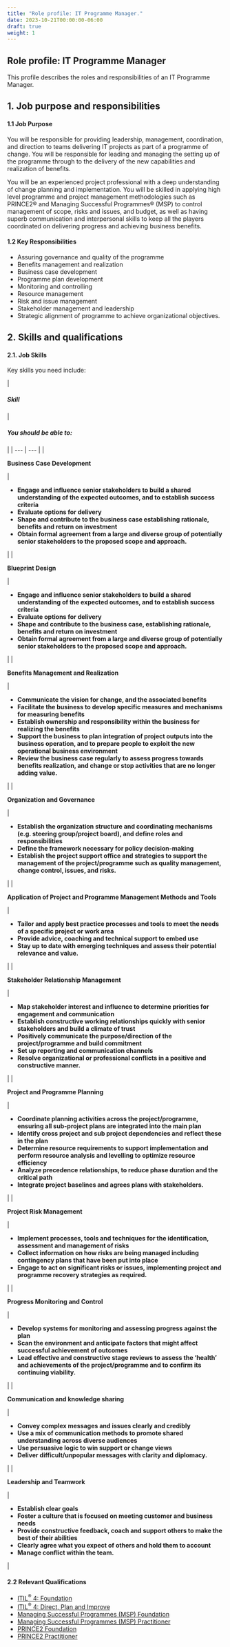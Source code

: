 ```yaml
---
title: "Role profile: IT Programme Manager."
date: 2023-10-21T00:00:00-06:00
draft: true
weight: 1
---
```


## Role profile: IT Programme Manager

This profile describes the roles and responsibilities of an IT Programme Manager.

## 1. Job purpose and responsibilities

#### 1.1 Job Purpose

You will be responsible for providing leadership, management, coordination, and direction to teams delivering IT projects as part of a programme of change. You will be responsible for leading and managing the setting up of the programme through to the delivery of the new capabilities and realization of benefits.

You will be an experienced project professional with a deep understanding of change planning and implementation. You will be skilled in applying high level programme and project management methodologies such as PRINCE2® and Managing Successful Programmes® (MSP) to control management of scope, risks and issues, and budget, as well as having superb communication and interpersonal skills to keep all the players coordinated on delivering progress and achieving business benefits.

#### 1.2 Key Responsibilities

* Assuring governance and quality of the programme
* Benefits management and realization
* Business case development
* Programme plan development
* Monitoring and controlling
* Resource management
* Risk and issue management
* Stakeholder management and leadership
* Strategic alignment of programme to achieve organizational objectives.

## 2. Skills and qualifications

#### 2.1. Job Skills

Key skills you need include:

| 
##### ****Skill****

 | 

##### ****You should be able to:****

 |
| --- | --- |
| 

**Business Case Development**

 | 

* **Engage and influence senior stakeholders to build a shared understanding of the expected outcomes, and to establish success criteria**
* **Evaluate options for delivery**
* **Shape and contribute to the business case establishing rationale, benefits and return on investment**
* **Obtain formal agreement from a large and diverse group of potentially senior stakeholders to the proposed scope and approach.**

 |
| 

**Blueprint Design**

 | 

* **Engage and influence senior stakeholders to build a shared understanding of the expected outcomes, and to establish success criteria**
* **Evaluate options for delivery**
* **Shape and contribute to the business case, establishing rationale, benefits and return on investment**
* **Obtain formal agreement from a large and diverse group of potentially senior stakeholders to the proposed scope and approach.**

 |
| 

**Benefits Management and Realization**

 | 

* **Communicate the vision for change, and the associated benefits**
* **Facilitate the business to develop specific measures and mechanisms for measuring benefits**
* **Establish ownership and responsibility within the business for realizing the benefits**
* **Support the business to plan integration of project outputs into the business operation, and to prepare people to exploit the new operational business environment**
* **Review the business case regularly to assess progress towards benefits realization, and change or stop activities that are no longer adding value.**

 |
| 

**Organization and Governance**

 | 

* **Establish the organization structure and coordinating mechanisms (e.g. steering group/project board), and define roles and responsibilities**
* **Define the framework necessary for policy decision-making**
* **Establish the project support office and strategies to support the management of the project/programme such as quality management, change control, issues, and risks.**

 |
| 

**Application of Project and Programme Management Methods and Tools**

 | 

* **Tailor and apply best practice processes and tools to meet the needs of a specific project or work area**
* **Provide advice, coaching and technical support to embed use**
* **Stay up to date with emerging techniques and assess their potential relevance and value.**

 |
| 

**Stakeholder Relationship Management**

 | 

* **Map stakeholder interest and influence to determine priorities for engagement and communication**
* **Establish constructive working relationships quickly with senior stakeholders and build a climate of trust**
* **Positively communicate the purpose/direction of the project/programme and build commitment**
* **Set up reporting and communication channels**
* **Resolve organizational or professional conflicts in a positive and constructive manner.**

 |
| 

**Project and Programme Planning**

 | 

* **Coordinate planning activities across the project/programme, ensuring all sub-project plans are integrated into the main plan**
* **Identify cross project and sub project dependencies and reflect these in the plan**
* **Determine resource requirements to support implementation and perform resource analysis and levelling to optimize resource efficiency**
* **Analyze precedence relationships, to reduce phase duration and the critical path**
* **Integrate project baselines and agrees plans with stakeholders.**

 |
| 

**Project Risk Management**

 | 

* **Implement processes, tools and techniques for the identification, assessment and management of risks**
* **Collect information on how risks are being managed including contingency plans that have been put into place**
* **Engage to act on significant risks or issues, implementing project and programme recovery strategies as required.**

 |
| 

****Progress** Monitoring and Control**

 | 

* **Develop systems for monitoring and assessing progress against the plan**
* **Scan the environment and anticipate factors that might affect successful achievement of outcomes**
* **Lead effective and constructive stage reviews to assess the ‘health’ and achievements of the project/programme and to confirm its continuing viability.**

 |
| 

**Communication and knowledge sharing**

 | 

* **Convey complex messages and issues clearly and credibly**
* **Use a mix of communication methods to promote shared understanding across diverse audiences**
* **Use persuasive logic to win support or change views**
* **Deliver difficult/unpopular messages with clarity and diplomacy.** 

 |
| 

**Leadership and Teamwork**

 | 

* **Establish clear goals**
* **Foster a culture that is focused on meeting customer and business needs**
* **Provide constructive feedback, coach and support others to make the best of their abilities**
* **Clearly agree what you expect of others and hold them to account**
* **Manage conflict within the team.**

 |

#### **2.2 Relevant Qualifications**

* [ITIL<sup>®</sup> 4: Foundation](https://www.axelos.com/certifications/itil-service-management/itil-4-foundation)
* [ITIL<sup>®</sup> 4: Direct, Plan and Improve](https://www.axelos.com/certifications/itil-service-management/managing-professional/direct-plan-and-improve)
* [Managing Successful Programmes (MSP) Foundation](https://www.axelos.com/certifications/propath/msp-programme-management/msp-foundation)
* [Managing Successful Programmes (MSP) Practitioner](https://www.axelos.com/certifications/propath/msp-programme-management/msp-practitioner)
* [PRINCE2 Foundation](https://www.axelos.com/certifications/propath/prince2-project-management/prince2-foundation)
* [PRINCE2 Practitioner](https://www.axelos.com/certifications/propath/prince2-project-management)
